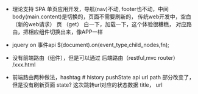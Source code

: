 - 理论支持
  SPA 单页应用开发，导航(nav)不动,
  footer也不动，中间body(main.content)是切换的，页面不需要刷新的，
  传统web开发中，空白 （新的web请求） 页 （get）
  白一下，加载一下，这个体验很糟糕，
  对应路由，把相应组件切换出来，像APP一样

- jquery on 事件api 
$(document).on(event_type,child_nodes,fn);
- 没有前端路由（组件），但是可以通过 后端路由（restful,mvc router） /xxx.html

- 前端路由两种做法，hashtag #
history pushState api url path 部分改变了，但是没有刷新页面
state? 这次跳转url对应的状态数据
title， 
url